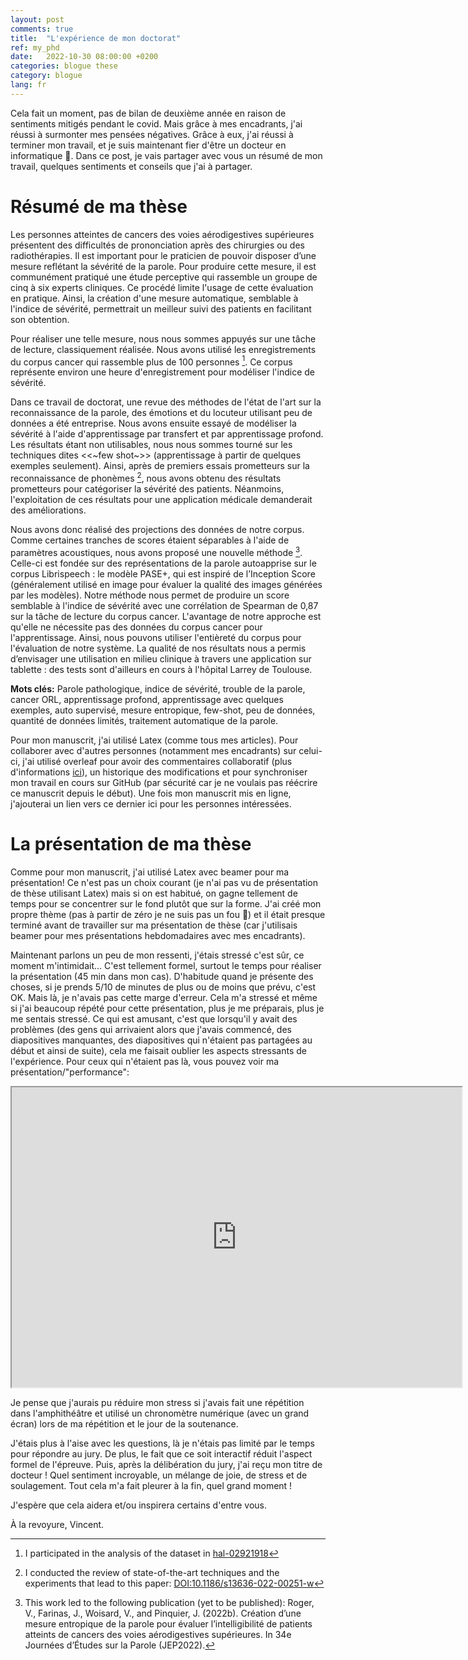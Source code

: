 ```yaml
---
layout: post
comments: true
title:  "L'expérience de mon doctorat"
ref: my_phd
date:   2022-10-30 08:00:00 +0200
categories: blogue these
category: blogue
lang: fr
---
```


Cela fait un moment, pas de bilan de deuxième année en raison de sentiments mitigés pendant le covid. Mais grâce à mes encadrants, j'ai réussi à surmonter mes pensées négatives. Grâce à eux, j'ai réussi à terminer mon travail, et je suis maintenant fier d'être un docteur en informatique 🎉. Dans ce post, je vais partager avec vous un résumé de mon travail, quelques sentiments et conseils que j'ai à partager.

# Résumé de ma thèse

Les personnes atteintes de cancers des voies aérodigestives supérieures présentent des difficultés de prononciation après des chirurgies ou des radiothérapies. Il est important pour le praticien de pouvoir disposer d’une mesure reflétant la sévérité de la parole.
Pour produire cette mesure, il est communément pratiqué une étude perceptive qui rassemble un groupe de cinq à six experts cliniques. Ce procédé limite l'usage de cette évaluation en pratique.
Ainsi, la création d'une mesure automatique, semblable à l'indice de sévérité, permettrait un meilleur suivi des patients en facilitant son obtention.

Pour réaliser une telle mesure, nous nous sommes appuyés sur une tâche de lecture, classiquement réalisée. Nous avons utilisé les enregistrements du corpus cancer qui rassemble plus de 100 personnes [^1].
Ce corpus représente environ une heure d'enregistrement pour modéliser l'indice de sévérité.

Dans ce travail de doctorat, une revue des méthodes de l'état de l'art sur la reconnaissance de la parole, des émotions et du locuteur utilisant peu de données a été entreprise.
Nous avons ensuite essayé de modéliser la sévérité à l'aide d'apprentissage par transfert et par apprentissage profond.
Les résultats étant non utilisables, nous nous sommes tourné sur les techniques dites <<~few shot~>> (apprentissage à partir de quelques exemples seulement).
Ainsi, après de premiers essais prometteurs sur la reconnaissance de phonèmes [^2], nous avons obtenu des résultats prometteurs pour catégoriser la sévérité des patients.
Néanmoins, l'exploitation de ces résultats pour une application médicale demanderait des améliorations.

Nous avons donc réalisé des projections des données de notre corpus. Comme certaines tranches de scores étaient séparables à l'aide de paramètres acoustiques, nous avons proposé une nouvelle méthode [^3]. Celle-ci est fondée sur des représentations de la parole autoapprise sur le corpus Librispeech : le modèle PASE+, qui est inspiré de l’Inception Score (généralement utilisé en image pour évaluer la qualité des images générées par les modèles).
Notre méthode nous permet de produire un score semblable à l'indice de sévérité avec une corrélation de Spearman de 0,87 sur la tâche de lecture du corpus cancer.
L'avantage de notre approche est qu'elle ne nécessite pas des données du corpus cancer pour l'apprentissage.
Ainsi, nous pouvons utiliser l'entièreté du corpus pour l'évaluation de notre système.
La qualité de nos résultats nous a permis d’envisager une utilisation en milieu clinique à travers une application sur tablette : des tests sont d'ailleurs en cours à l'hôpital Larrey de Toulouse.

[^1]: I participated in the analysis of the dataset in [hal-02921918](https://hal.archives-ouvertes.fr/hal-02921918)

[^2]: I conducted the review of state-of-the-art techniques and the experiments that lead to this paper:  [DOI:10.1186/s13636-022-00251-w](http://dx.doi.org/10.1186/s13636-022-00251-w)

[^3]: This work led to the following publication (yet to be published): Roger, V., Farinas, J., Woisard, V., and Pinquier, J. (2022b). Création d’une mesure entropique de la parole pour évaluer l’intelligibilité de patients atteints de cancers des voies aérodigestives supérieures. In 34e Journées d’Études sur la Parole (JEP2022).

**Mots clés:** Parole pathologique, indice de sévérité, trouble de la parole, cancer ORL, apprentissage profond, apprentissage avec quelques exemples, auto supervisé, mesure entropique, few-shot, peu de données, quantité de données limités, traitement automatique de la parole.

Pour mon manuscrit, j'ai utilisé Latex (comme tous mes articles). Pour collaborer avec d'autres personnes (notamment mes encadrants) sur celui-ci, j'ai utilisé overleaf pour avoir des commentaires collaboratif (plus d'informations [ici](https://www.overleaf.com/learn/how-to/How_to_make_comments_in_an_Overleaf_LaTeX_project)), un historique des modifications et pour synchroniser mon travail en cours sur GitHub (par sécurité car je ne voulais pas réécrire ce manuscrit depuis le début).
Une fois mon manuscrit mis en ligne, j'ajouterai un lien vers ce dernier ici pour les personnes intéressées.

# La présentation de ma thèse

Comme pour mon manuscrit, j'ai utilisé Latex avec beamer pour ma présentation! Ce n'est pas un choix courant (je n'ai pas vu de présentation de thèse utilisant Latex) mais si on est habitué, on gagne tellement de temps pour se concentrer sur le fond plutôt que sur la forme. J'ai créé mon propre thème (pas à partir de zéro je ne suis pas un fou 🤣) et il était presque terminé avant de travailler sur ma présentation de thèse (car j'utilisais beamer pour mes présentations hebdomadaires avec mes encadrants).

Maintenant parlons un peu de mon ressenti, j'étais stressé c'est sûr, ce moment m'intimidait... C'est tellement formel, surtout le temps pour réaliser la présentation (45 min dans mon cas). D'habitude quand je présente des choses, si je prends 5/10 de minutes de plus ou de moins que prévu, c'est OK. Mais là, je n'avais pas cette marge d'erreur. Cela m'a stressé et même si j'ai beaucoup répété pour cette présentation, plus je me préparais, plus je me sentais stressé. Ce qui est amusant, c'est que lorsqu'il y avait des problèmes (des gens qui arrivaient alors que j'avais commencé, des diapositives manquantes, des diapositives qui n'étaient pas partagées au début et ainsi de suite), cela me faisait oublier les aspects stressants de l'expérience.
Pour ceux qui n'étaient pas là, vous pouvez voir ma présentation/"performance":

<iframe width="720" height="480"
    src="https://www.youtube.com/embed/yvYZDBKdzB8">
</iframe>

Je pense que j'aurais pu réduire mon stress si j'avais fait une répétition dans l'amphithéâtre et utilisé un chronomètre numérique (avec un grand écran) lors de ma répétition et le jour de la soutenance.

J'étais plus à l'aise avec les questions, là je n'étais pas limité par le temps pour répondre au jury. De plus, le fait que ce soit interactif réduit l'aspect formel de l'épreuve. Puis, après la délibération du jury, j'ai reçu mon titre de docteur ! Quel sentiment incroyable, un mélange de joie, de stress et de soulagement. Tout cela m'a fait pleurer à la fin, quel grand moment !

J'espère que cela aidera et/ou inspirera certains d'entre vous.

À la revoyure, Vincent.